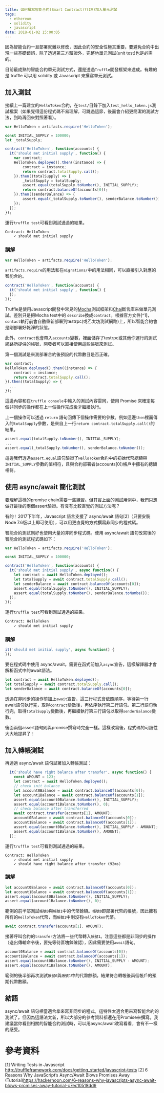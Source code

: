 ```yaml
---
title: 如何撰寫智能合約(Smart Contract)?(IV)加入單元測試
tags:
  - ethereum
  - solidity
  - javascript
date: 2018-01-02 15:00:05
---
```


因為智能合約一旦部署就難以修改，因此合約的安全性極其重要，要避免合約中出現一些基礎錯誤，除了透過第三方驗證外，完整地單元測試(unit test)也是必需的。

目前最成熟的智能合約單元測試方式，還是透過`Truffle`開發框架來達成。有趣的是 truffle 可以用 solidity 或 Javascript 來撰寫單元測試。

## 加入測試

接續上一篇建立的`HelloToken`合約，在`test/`目錄下加入`test_hello_token.js`測試檔案（如果覺得這份程式碼不易理解，可跳過這節，後面會介紹更簡潔的測試方法，到時再回來對照著看）。

```js
var HelloToken = artifacts.require('HelloToken');

const INITIAL_SUPPLY = 100000;
let _totalSupply;

contract('HelloToken', function(accounts) {
  it('should met initial supply', function() {
    var contract;
    HelloToken.deployed().then((instance) => {
        contract = instance;
        return contract.totalSupply.call();
    }).then((totalSupply) => {
        _totalSupply = totalSupply;
        assert.equal(totalSupply.toNumber(), INITIAL_SUPPLY);
        return contract.balanceOf(accounts[0]);
    }).then((senderBalance) => {
        assert.equal(_totalSupply.toNumber(), senderBalance.toNumber());
    });
  });
});
```

運行`truffle test`可看到測試通過的結果。

```sh
Contract: HelloToken
    ✓ should met initial supply
```

### 講解

```js
var HelloToken = artifacts.require('HelloToken');
```
`artifacts.require`的用法和在`migrations/`中的用法相同，可以直接引入對應的智能合約。

```js
contract('HelloToken', function(accounts) {
  it('should met initial supply', function() {
  });
});
```

Truffle是使用Javascript開發中常見的[Mocha](https://mochajs.org/)測試框架和[Chai](http://chaijs.com/)斷言庫來做單元測試。差別只是把Mocha test中的 `describe`換成`contract`。根據官方文件[^1]，`contact`執行前會自動重新部署到testrpc(或乙太坊測試網路)上，所以智能合約會是剛部署好乾淨的狀態。

此外，`contract`也會帶入`accounts`變數，裡面儲存了testrpc或其他你運行的測試網路所提供的帳號，開發者可以直接使用這些帳號來測試。

第一個測試是來測部署合約後預設的代幣數目是否正確。

```js
var contract;
HelloToken.deployed().then((instance) => {
    contract = instance;
    return contract.totalSupply.call();
}).then((totalSupply) => {
  ...
});
```

這邊內容和在`truffle console`中輸入的測試內容雷同，使用 Promise 來確定每個非同步的操作都在上一個操作完成後才繼續執行。

上一個操作可以透過 `return` 語句回傳下個操作需要的參數。例如這邊`then`裡面傳入的`totalSupply`參數，是來自上一行`return contract.totalSupply.call()`的結果。

```js
assert.equal(totalSupply.toNumber(), INITIAL_SUPPLY);
...
assert.equal(_totalSupply.toNumber(), senderBalance.toNumber());
```

這邊我們透過`assert.equal`語句驗證了`HelloToken`合約中的初始代幣總額與`INITIAL_SUPPLY`參數的值相符，且與合約部署者(accounts[0])帳戶中擁有的總額相符。

## 使用 async/await 簡化測試

要理解這樣的promise chain需要一些練習。但其實上面的測試用例中，我們只想做好最後的兩個assert驗證。有沒有比較直覺的測試方法呢？

有的！2017下半年，Javascript 語言支援了 async/await 語句[2]（只要安裝Node 7.6版以上即可使用），可以用更直覺的方式撰寫非同步的程式碼。

智能合約測試剛好也使用大量的非同步程式碼。使用 async/await 語句改寫後的智能合約測試程式碼如下：

```js
var HelloToken = artifacts.require('HelloToken');

const INITIAL_SUPPLY = 100000;

contract('HelloToken', function(accounts) {
  it('should met initial supply', async function() {
    let contract = await HelloToken.deployed();
    let totalSupply = await contract.totalSupply.call();
    let senderBalance = await contract.balanceOf(accounts[0]);
    assert.equal(totalSupply.toNumber(), INITIAL_SUPPLY);
    assert.equal(totalSupply.toNumber(), senderBalance.toNumbe());
  });
});
```

運行`truffle test`可看到測試通過的結果。

```sh
Contract: HelloToken
    ✓ should met initial supply
```

### 講解

```js
it('should met initial supply', async function() {
});
```

要在程式碼中使用 async/await，需要在函式前加入`async`宣告，這樣解譯器才會解析函式中的await語法。

```js
let contract = await HelloToken.deployed();
let totalSupply = await contract.totalSupply.call();
let senderBalance = await contract.balanceOf(accounts[0]);
```

透過在非同步的操作前加上`await`宣告，這三行程式會依照順序，等待第一行await語句執行完，取得`contract`變數後，再依序執行第二行語句。第二行語句執行完，取得`totalSupply`變數後，再繼續執行第三行語句以取得`senderBalance`變數。

後面兩個assert語句則與promise撰寫時完全一樣。這樣改寫後，程式碼的可讀性大大地提昇了！

## 加入轉帳測試

再透過 async/await 語句試著加入轉帳測試：

```js
  it('should have right balance after transfer', async function() {
    const AMOUNT = 123;
    let contract = await HelloToken.deployed();
    // check init balance
    let account0Balance = await contract.balanceOf(accounts[0]);
    let account1Balance = await contract.balanceOf(accounts[1]);
    assert.equal(account0Balance.toNumber(), INITIAL_SUPPLY);
    assert.equal(account1Balance.toNumber(), 0);
    // check balance after transferred
    await contract.transfer(accounts[1], AMOUNT);
    account0Balance = await contract.balanceOf(accounts[0]);
    account1Balance = await contract.balanceOf(accounts[1]);
    assert.equal(account0Balance.toNumber(), INITIAL_SUPPLY - AMOUNT);
    assert.equal(account1Balance.toNumber(), AMOUNT);
  });
```

運行`truffle test`可看到測試通過的結果。

```
Contract: HelloToken
    ✓ should met initial supply
    ✓ should have right balance after transfer (92ms)
```

### 講解

```js
let account0Balance = await contract.balanceOf(accounts[0]);
let account1Balance = await contract.balanceOf(accounts[1]);
assert.equal(account0Balance.toNumber(), INITIAL_SUPPLY);
assert.equal(account1Balance.toNumber(), 0);
```

範例的前半部測試`帳號0`與`帳號1`中的代幣餘額。`帳號0`即部署代幣的帳號，因此擁有所有的`HelloToken`代幣，而`帳號1`中則沒有`HelloToken`代幣。

```js
await contract.transfer(accounts[1], AMOUNT);
```

接著呼叫合約的`transfer`方法將一些代幣轉入`帳號1`。注意這些都是非同步的操作（送出傳輸命令後，要先等待區塊鍊確認），因此需要使用`await`語句。

```js
account0Balance = await contract.balanceOf(accounts[0]);
account1Balance = await contract.balanceOf(accounts[1]);
assert.equal(account0Balance.toNumber(), INITIAL_SUPPLY - AMOUNT);
assert.equal(account1Balance.toNumber(), AMOUNT);
```

範例的後半部再次測試`帳號0`與`帳號1`中的代幣餘額。結果符合轉帳後兩個帳戶的預期代幣數額。


## 結語

async/await 語句相當適合拿來寫非同步的程式，這特性太適合用來寫智能合約的測試了。但因為這語法太新，所以大部分的參考資料都還在用Promise來撰寫。我建議當你看到相關的智能合約測試時，可以用async/await改寫看看，會有不一樣的感受。

# 參考資料

[1] Writing Tests in Javascript http://truffleframework.com/docs/getting_started/javascript-tests
[2] 6 Reasons Why JavaScript’s Async/Await Blows Promises Away (Tutorial)https://hackernoon.com/6-reasons-why-javascripts-async-await-blows-promises-away-tutorial-c7ec10518dd9